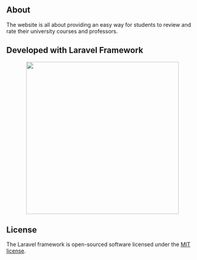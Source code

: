 
## About
The website is all about providing an easy way for students to review and rate their university courses and professors. 

## Developed with Laravel Framework
<p align="center"><a href="https://laravel.com" target="_blank"><img src="https://raw.githubusercontent.com/laravel/art/master/logo-lockup/5%20SVG/2%20CMYK/1%20Full%20Color/laravel-logolockup-cmyk-red.svg" width="400"></a></p>

## License
The Laravel framework is open-sourced software licensed under the [MIT license](https://opensource.org/licenses/MIT).
